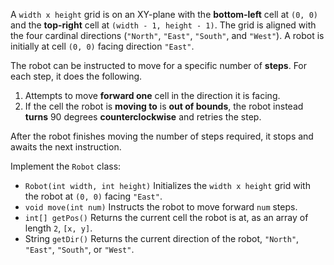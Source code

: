 A `width x height` grid is on an XY-plane with the **bottom-left** cell at `(0, 0)` and the **top-right** cell at `(width - 1, height - 1)`. The grid is aligned with the four cardinal directions (`"North"`, `"East"`, `"South"`, and `"West"`). A robot is initially at cell `(0, 0)` facing direction `"East"`.

The robot can be instructed to move for a specific number of **steps**. For each step, it does the following.

1. Attempts to move **forward one** cell in the direction it is facing.
2. If the cell the robot is **moving to** is **out of bounds**, the robot instead **turns** 90 degrees **counterclockwise** and retries the step.

After the robot finishes moving the number of steps required, it stops and awaits the next instruction.

Implement the `Robot` class:

- `Robot(int width, int height)` Initializes the `width x height` grid with the robot at `(0, 0)` facing `"East"`.
- `void move(int num)` Instructs the robot to move forward `num` steps.
- `int[] getPos()` Returns the current cell the robot is at, as an array of length `2`, `[x, y]`.
- String `getDir()` Returns the current direction of the robot, `"North"`, `"East"`, `"South"`, or `"West"`.
